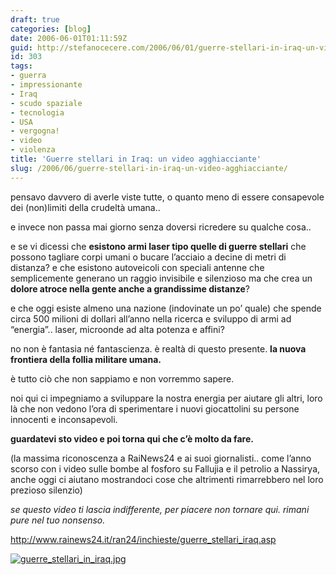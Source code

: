 ```yaml
---
draft: true
categories: [blog]
date: 2006-06-01T01:11:59Z
guid: http://stefanocecere.com/2006/06/01/guerre-stellari-in-iraq-un-video-agghiacciante/
id: 303
tags:
- guerra
- impressionante
- Iraq
- scudo spaziale
- tecnologia
- USA
- vergogna!
- video
- violenza
title: 'Guerre stellari in Iraq: un video agghiacciante'
slug: /2006/06/guerre-stellari-in-iraq-un-video-agghiacciante/
---
```


pensavo davvero di averle viste tutte, o quanto meno di essere consapevole dei (non)limiti della crudeltà umana..
  
e invece non passa mai giorno senza doversi ricredere su qualche cosa..

e se vi dicessi che **esistono armi laser tipo quelle di guerre stellari** che possono tagliare corpi umani o bucare l’acciaio a decine di metri di distanza? e che esistono autoveicoli con speciali antenne che semplicemente generano un raggio invisibile e silenzioso ma che crea un **dolore atroce nella gente anche a grandissime distanze**?
  
e che oggi esiste almeno una nazione (indovinate un po’ quale) che spende circa 500 milioni di dollari all’anno nella ricerca e sviluppo di armi ad “energia”.. laser, microonde ad alta potenza e affini?

no non è fantasia né fantascienza. è realtà di questo presente. **la nuova frontiera della follia militare umana.**
  
è tutto ciò che non sappiamo e non vorremmo sapere.

noi qui ci impegniamo a sviluppare la nostra energia per aiutare gli altri, loro là che non vedono l’ora di sperimentare i nuovi giocattolini su persone innocenti e inconsapevoli.

**guardatevi sto video e poi torna qui che c’è molto da fare.**
  
(la massima riconoscenza a RaiNews24 e ai suoi giornalisti.. come l’anno scorso con i video sulle bombe al fosforo su Fallujia e il petrolio a Nassirya, anche oggi ci aiutano mostrandoci cose che altrimenti rimarrebbero nel loro prezioso silenzio)
  
_se questo video ti lascia indifferente, per piacere non tornare qui. rimani pure nel tuo nonsenso._
  
<a target="_blank" href="http://www.rainews24.it/ran24/inchieste/guerre_stellari_iraq.asp">http://www.rainews24.it/ran24/inchieste/guerre_stellari_iraq.asp</a>

<a target="_blank" href="http://www.rainews24.it/ran24/inchieste/guerre_stellari_iraq.asp"><img alt="guerre_stellari_in_iraq.jpg" id="image302" src="http://stefanocecere.com/wp-content/uploads/sites/3/2006/06/guerre_stellari_in_iraq.jpg" /></a>